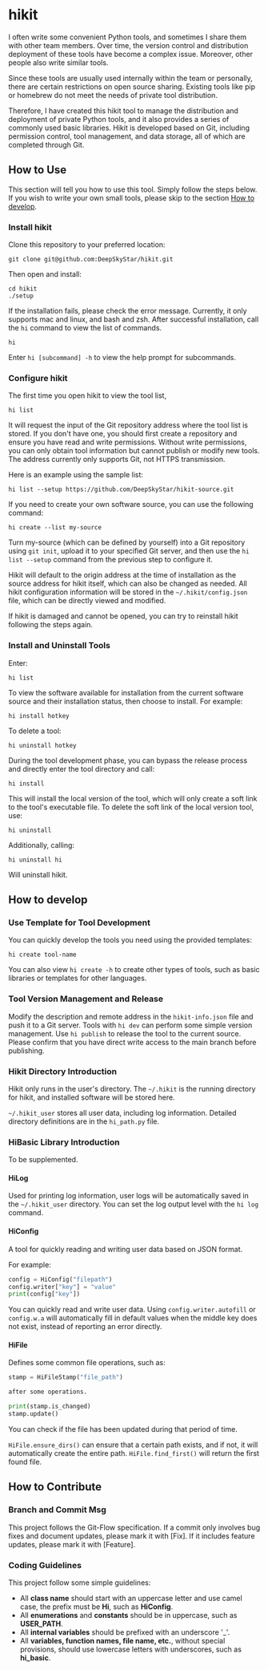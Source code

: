 # hikit

I often write some convenient Python tools, and sometimes I share them with other team members. Over time, the version control and distribution deployment of these tools have become a complex issue. Moreover, other people also write similar tools.

Since these tools are usually used internally within the team or personally, there are certain restrictions on open source sharing. Existing tools like pip or homebrew do not meet the needs of private tool distribution.

Therefore, I have created this hikit tool to manage the distribution and deployment of private Python tools, and it also provides a series of commonly used basic libraries. Hikit is developed based on Git, including permission control, tool management, and data storage, all of which are completed through Git.

## How to Use

This section will tell you how to use this tool. Simply follow the steps below. If you wish to write your own small tools, please skip to the section [How to develop](#how_to_dev).

### Install hikit

Clone this repository to your preferred location:

```shell
git clone git@github.com:DeepSkyStar/hikit.git
```

Then open and install:

```shell
cd hikit
./setup
```

If the installation fails, please check the error message. Currently, it only supports mac and linux, and bash and zsh. After successful installation, call the `hi` command to view the list of commands.

```shell
hi
```

Enter `hi [subcommand] -h` to view the help prompt for subcommands.

### Configure hikit

The first time you open hikit to view the tool list,

```shell
hi list
```

It will request the input of the Git repository address where the tool list is stored. If you don't have one, you should first create a repository and ensure you have read and write permissions. Without write permissions, you can only obtain tool information but cannot publish or modify new tools. The address currently only supports Git, not HTTPS transmission.

Here is an example using the sample list:

```shell
hi list --setup https://github.com/DeepSkyStar/hikit-source.git
```

If you need to create your own software source, you can use the following command:

```shell
hi create --list my-source
```

Turn my-source (which can be defined by yourself) into a Git repository using `git init`, upload it to your specified Git server, and then use the `hi list --setup` command from the previous step to configure it.

Hikit will default to the origin address at the time of installation as the source address for hikit itself, which can also be changed as needed. All hikit configuration information will be stored in the `~/.hikit/config.json` file, which can be directly viewed and modified.

If hikit is damaged and cannot be opened, you can try to reinstall hikit following the steps again.

### Install and Uninstall Tools

Enter:

```shell
hi list
```

To view the software available for installation from the current software source and their installation status, then choose to install. For example:

```shell
hi install hotkey
```

To delete a tool:

```shell
hi uninstall hotkey
```

During the tool development phase, you can bypass the release process and directly enter the tool directory and call:

```shell
hi install
```

This will install the local version of the tool, which will only create a soft link to the tool's executable file. To delete the soft link of the local version tool, use:

```shell
hi uninstall
```

Additionally, calling:

```shell
hi uninstall hi
```

Will uninstall hikit.

## <a id="how_to_dev">How to develop</a>

### Use Template for Tool Development

You can quickly develop the tools you need using the provided templates:

```shell
hi create tool-name
```

You can also view `hi create -h` to create other types of tools, such as basic libraries or templates for other languages.

### Tool Version Management and Release

Modify the description and remote address in the `hikit-info.json` file and push it to a Git server. Tools with `hi dev` can perform some simple version management. Use `hi publish` to release the tool to the current source. Please confirm that you have direct write access to the main branch before publishing.

### Hikit Directory Introduction

Hikit only runs in the user's directory. The `~/.hikit` is the running directory for hikit, and installed software will be stored here.

`~/.hikit_user` stores all user data, including log information. Detailed directory definitions are in the `hi_path.py` file.

### HiBasic Library Introduction

To be supplemented.

#### HiLog

Used for printing log information, user logs will be automatically saved in the `~/.hikit_user` directory. You can set the log output level with the `hi log` command.

#### HiConfig

A tool for quickly reading and writing user data based on JSON format.

For example:

```python
config = HiConfig("filepath")
config.writer["key"] = "value"
print(config["key"])
```

You can quickly read and write user data. Using `config.writer.autofill` or `config.w.a` will automatically fill in default values when the middle key does not exist, instead of reporting an error directly.

#### HiFile

Defines some common file operations, such as:

```python
stamp = HiFileStamp("file_path")

after some operations.

print(stamp.is_changed)
stamp.update()
```

You can check if the file has been updated during that period of time.

`HiFile.ensure_dirs()` can ensure that a certain path exists, and if not, it will automatically create the entire path. `HiFile.find_first()` will return the first found file.

## How to Contribute

### Branch and Commit Msg

This project follows the Git-Flow specification. If a commit only involves bug fixes and document updates, please mark it with [Fix]. If it includes feature updates, please mark it with [Feature].

### Coding Guidelines

This project follow some simple guidelines:

* All **class name** should start with an uppercase letter and use camel case, the prefix must be **Hi**, such as **HiConfig**.
* All **enumerations** and **constants** should be in uppercase, such as **USER_PATH**.
* All **internal variables** should be prefixed with an underscore '_'.
* All **variables, function names, file name, etc.**, without special provisions, should use lowercase letters with underscores, such as **hi_basic**.
